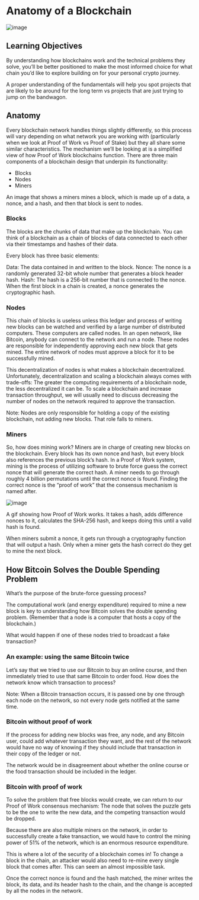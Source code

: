 # Anatomy of a Blockchain
![image](https://user-images.githubusercontent.com/110959584/193426506-590f71d1-2de9-44eb-bfff-eb32bf9aa304.png)

## Learning Objectives
By understanding how blockchains work and the technical problems they solve, you’ll be better positioned to make the most informed choice for what chain you’d like to explore building on for your personal crypto journey.

A proper understanding of the fundamentals will help you spot projects that are likely to be around for the long term vs projects that are just trying to jump on the bandwagon.

## Anatomy
Every blockchain network handles things slightly differently, so this process will vary depending on what network you are working with (particularly when we look at Proof of Work vs Proof of Stake) but they all share some similar characteristics. The mechanism we’ll be looking at is a simplified view of how Proof of Work blockchains function. There are three main components of a blockchain design that underpin its functionality:

* Blocks
* Nodes
* Miners

An image that shows a miners mines a block, which is made up of a data, a nonce, and a hash, and then that block is sent to nodes.

### Blocks
The blocks are the chunks of data that make up the blockchain. You can think of a blockchain as a chain of blocks of data connected to each other via their timestamps and hashes of their data.

Every block has three basic elements:

Data: The data contained in and written to the block.
Nonce: The nonce is a randomly generated 32-bit whole number that generates a block header hash.
Hash: The hash is a 256-bit number that is connected to the nonce.
When the first block in a chain is created, a nonce generates the cryptographic hash.

### Nodes
This chain of blocks is useless unless this ledger and process of writing new blocks can be watched and verified by a large number of distributed computers. These computers are called nodes. In an open network, like Bitcoin, anybody can connect to the network and run a node. These nodes are responsible for independently approving each new block that gets mined. The entire network of nodes must approve a block for it to be successfully mined.

This decentralization of nodes is what makes a blockchain decentralized. Unfortunately, decentralization and scaling a blockchain always comes with trade-offs: The greater the computing requirements of a blockchain node, the less decentralized it can be. To scale a blockchain and increase transaction throughput, we will usually need to discuss decreasing the number of nodes on the network required to approve the transaction.

Note: Nodes are only responsible for holding a copy of the existing blockchain, not adding new blocks. That role falls to miners.

### Miners
So, how does mining work? Miners are in charge of creating new blocks on the blockchain. Every block has its own nonce and hash, but every block also references the previous block’s hash. In a Proof of Work system, mining is the process of utilizing software to brute force guess the correct nonce that will generate the correct hash. A miner needs to go through roughly 4 billion permutations until the correct nonce is found. Finding the correct nonce is the “proof of work” that the consensus mechanism is named after.

![image](https://user-images.githubusercontent.com/110959584/193427587-95a4a9a8-f6cd-454c-8d4e-f96459cef70e.png)


A gif showing how Proof of Work works. It takes a hash, adds difference nonces to it, calculates the SHA-256 hash, and keeps doing this until a valid hash is found.

When miners submit a nonce, it gets run through a cryptography function that will output a hash. Only when a miner gets the hash correct do they get to mine the next block.

## How Bitcoin Solves the Double Spending Problem
What’s the purpose of the brute-force guessing process?

The computational work (and energy expenditure) required to mine a new block is key to understanding how Bitcoin solves the double spending problem. (Remember that a node is a computer that hosts a copy of the blockchain.)

What would happen if one of these nodes tried to broadcast a fake transaction?

### An example: using the same Bitcoin twice
Let’s say that we tried to use our Bitcoin to buy an online course, and then immediately tried to use that same Bitcoin to order food. How does the network know which transaction to process?

Note: When a Bitcoin transaction occurs, it is passed one by one through each node on the network, so not every node gets notified at the same time.

### Bitcoin without proof of work
If the process for adding new blocks was free, any node, and any Bitcoin user, could add whatever transaction they want, and the rest of the network would have no way of knowing if they should include that transaction in their copy of the ledger or not.

The network would be in disagreement about whether the online course or the food transaction should be included in the ledger.

### Bitcoin with proof of work
To solve the problem that free blocks would create, we can return to our Proof of Work consensus mechanism: The node that solves the puzzle gets to be the one to write the new data, and the competing transaction would be dropped.

Because there are also multiple miners on the network, in order to successfully create a fake transaction, we would have to control the mining power of 51% of the network, which is an enormous resource expenditure.

This is where a lot of the security of a blockchain comes in! To change a block in the chain, an attacker would also need to re-mine every single block that comes after. This can seem an almost impossible task.

Once the correct nonce is found and the hash matched, the miner writes the block, its data, and its header hash to the chain, and the change is accepted by all the nodes in the network.
